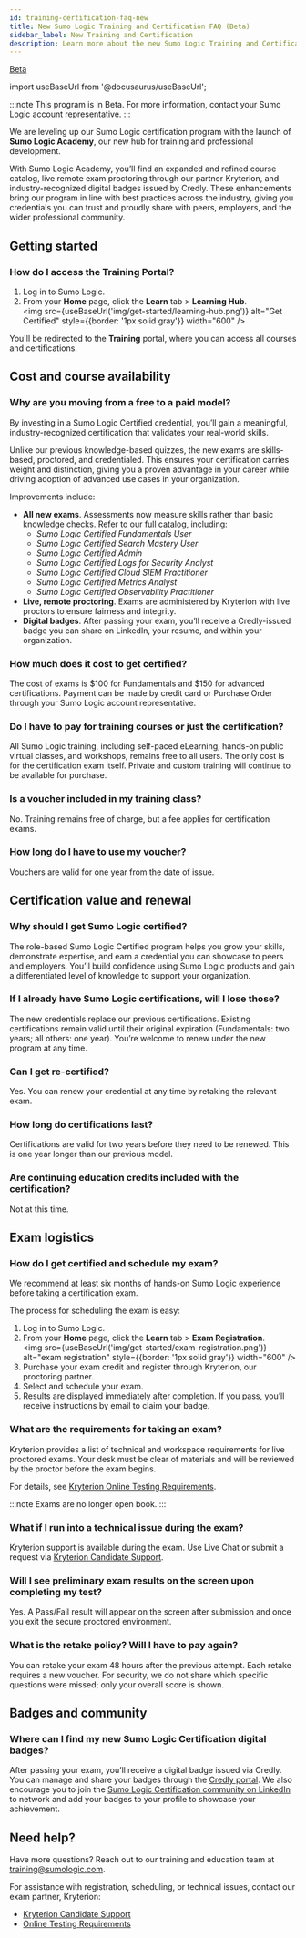 ```yaml
---
id: training-certification-faq-new
title: New Sumo Logic Training and Certification FAQ (Beta)
sidebar_label: New Training and Certification
description: Learn more about the new Sumo Logic Training and Certification Program.
---
```


<head>
 <meta name="robots" content="noindex" />
</head>

<p><a href="/docs/beta"><span className="beta">Beta</span></a></p>

import useBaseUrl from '@docusaurus/useBaseUrl';

:::note
This program is in Beta. For more information, contact your Sumo Logic account representative.
:::

We are leveling up our Sumo Logic certification program with the launch of **Sumo Logic Academy**, our new hub for training and professional development.  

With Sumo Logic Academy, you’ll find an expanded and refined course catalog, live remote exam proctoring through our partner Kryterion, and industry-recognized digital badges issued by Credly. These enhancements bring our program in line with best practices across the industry, giving you credentials you can trust and proudly share with peers, employers, and the wider professional community.

## Getting started

### How do I access the Training Portal?

1. Log in to Sumo Logic.
1. From your **Home** page, click the **Learn** tab > **Learning Hub**.<br/><img src={useBaseUrl('img/get-started/learning-hub.png')} alt="Get Certified" style={{border: '1px solid gray'}} width="600" />

You'll be redirected to the **Training** portal, where you can access all courses and certifications.

## Cost and course availability

### Why are you moving from a free to a paid model?

By investing in a Sumo Logic Certified credential, you’ll gain a meaningful, industry-recognized certification that validates your real-world skills.  

Unlike our previous knowledge-based quizzes, the new exams are skills-based, proctored, and credentialed. This ensures your certification carries weight and distinction, giving you a proven advantage in your career while driving adoption of advanced use cases in your organization.

Improvements include:

* **All new exams**. Assessments now measure skills rather than basic knowledge checks. Refer to our [full catalog](https://www.sumologic.com/learn/training/), including:
   * *Sumo Logic Certified Fundamentals User*
   * *Sumo Logic Certified Search Mastery User*
   * *Sumo Logic Certified Admin*
   * *Sumo Logic Certified Logs for Security Analyst*
   * *Sumo Logic Certified Cloud SIEM Practitioner*
   * *Sumo Logic Certified Metrics Analyst*
   * *Sumo Logic Certified Observability Practitioner*
* **Live, remote proctoring**. Exams are administered by Kryterion with live proctors to ensure fairness and integrity.
* **Digital badges**. After passing your exam, you’ll receive a Credly-issued badge you can share on LinkedIn, your resume, and within your organization.

### How much does it cost to get certified?

The cost of exams is $100 for Fundamentals and $150 for advanced certifications. Payment can be made by credit card or Purchase Order through your Sumo Logic account representative.

### Do I have to pay for training courses or just the certification?

All Sumo Logic training, including self-paced eLearning, hands-on public virtual classes, and workshops, remains free to all users. The only cost is for the certification exam itself. Private and custom training will continue to be available for purchase.

### Is a voucher included in my training class?

No. Training remains free of charge, but a fee applies for certification exams.

### How long do I have to use my voucher?

Vouchers are valid for one year from the date of issue.

## Certification value and renewal

### Why should I get Sumo Logic certified?

The role-based Sumo Logic Certified program helps you grow your skills, demonstrate expertise, and earn a credential you can showcase to peers and employers. You’ll build confidence using Sumo Logic products and gain a differentiated level of knowledge to support your organization.

### If I already have Sumo Logic certifications, will I lose those?

The new credentials replace our previous certifications. Existing certifications remain valid until their original expiration (Fundamentals: two years; all others: one year). You’re welcome to renew under the new program at any time.

### Can I get re-certified?

Yes. You can renew your credential at any time by retaking the relevant exam.

### How long do certifications last?

Certifications are valid for two years before they need to be renewed. This is one year longer than our previous model.

### Are continuing education credits included with the certification?

Not at this time.


## Exam logistics

### How do I get certified and schedule my exam?

We recommend at least six months of hands-on Sumo Logic experience before taking a certification exam.

<!--
Please see the following short video that walks through the workflow to register, pay, schedule and prepare for a proctored exam.
-->

The process for scheduling the exam is easy:
1. Log in to Sumo Logic.
1. From your **Home** page, click the **Learn** tab > **Exam Registration**.<br/><img src={useBaseUrl('img/get-started/exam-registration.png')} alt="exam registration" style={{border: '1px solid gray'}} width="600" />
1. Purchase your exam credit and register through Kryterion, our proctoring partner.
1. Select and schedule your exam.
1. Results are displayed immediately after completion. If you pass, you’ll receive instructions by email to claim your badge.


### What are the requirements for taking an exam?

Kryterion provides a list of technical and workspace requirements for live proctored exams. Your desk must be clear of materials and will be reviewed by the proctor before the exam begins.

For details, see [Kryterion Online Testing Requirements](https://kryterion.my.site.com/support/s/article/Online-Testing-Requirements?language=en_US).

:::note
Exams are no longer open book.
:::

### What if I run into a technical issue during the exam?

Kryterion support is available during the exam. Use Live Chat or submit a request via [Kryterion Candidate Support](https://kryterion.force.com/support/s/contactsupport?language=en_US).

### Will I see preliminary exam results on the screen upon completing my test?

Yes. A Pass/Fail result will appear on the screen after submission and once you exit the secure proctored environment.

### What is the retake policy? Will I have to pay again?

You can retake your exam 48 hours after the previous attempt. Each retake requires a new voucher. For security, we do not share which specific questions were missed; only your overall score is shown.

## Badges and community

### Where can I find my new Sumo Logic Certification digital badges?

After passing your exam, you’ll receive a digital badge issued via Credly. You can manage and share your badges through the [Credly portal](https://info.credly.com/). We also encourage you to join the [Sumo Logic Certification community on LinkedIn](https://www.linkedin.com/groups/13542036/) to network and add your badges to your profile to showcase your achievement.

## Need help?

Have more questions? Reach out to our training and education team at [training@sumologic.com](mailto:training@sumologic.com).  

<!--
See also the following resources:
* Website
* Course catalog
* Training docs site
-->

For assistance with registration, scheduling, or technical issues, contact our exam partner, Kryterion:
* [Kryterion Candidate Support](https://kryterion.force.com/support/s/contactsupport?language=en_US)
* [Online Testing Requirements](https://kryterion.my.site.com/support/s/article/Online-Testing-Requirements?language=en_US)
